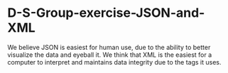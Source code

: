# D-S-Group-exercise-JSON-and-XML

We believe JSON is easiest for human use, due to the ability to better visualize the data and eyeball it. We think that XML is the easiest for a computer to interpret and maintains data integrity due to the tags it uses.